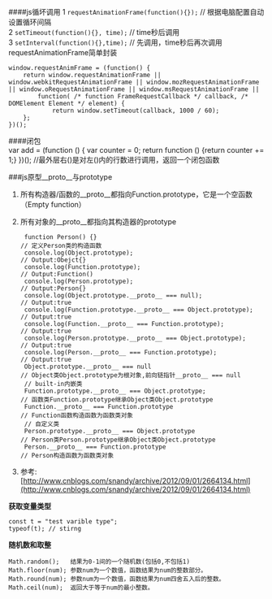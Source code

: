 ####js循坏调用
1 `requestAnimationFrame(function(){});`   // 根据电脑配置自动设置循环间隔  
2 `setTimeout(function(){}, time);`        // time秒后调用  
3 `setInterval(function(){},time);`        // 先调用，time秒后再次调用  
requestAnimationFrame简单封装
	
	window.requestAnimFrame = (function() {
		return window.requestAnimationFrame || window.webkitRequestAnimationFrame || window.mozRequestAnimationFrame || window.oRequestAnimationFrame || window.msRequestAnimationFrame ||
			function( /* function FrameRequestCallback */ callback, /* DOMElement Element */ element) {
				return window.setTimeout(callback, 1000 / 60);
		};
	})();

####闭包	
	var add = (function () {
    	var counter = 0;
    	return function () {return counter += 1;}
	})();
	//最外层右()是对左()内的行数进行调用，返回一个闭包函数


###js原型__proto__与prototype
1. 所有构造器/函数的__proto__都指向Function.prototype，它是一个空函数（Empty function）
2. 所有对象的__proto__都指向其构造器的prototype
	
		function Person() {}                                              // 定义Person类的构造函数
	    console.log(Object.prototype);                                    // Output:Obejct{}
	    console.log(Function.prototype);                                  // Output:Function()
		console.log(Person.prototype);                                    // Output:Person{}
	    console.log(Object.prototype.__proto__ === null);                 // Output:true
	    console.log(Function.prototype.__proto__ === Object.prototype);   // Output:true
	    console.log(Function.__proto__ === Function.prototype);           // Output:true
	    console.log(Person.prototype.__proto__ === Object.prototype);     // Output:true
	    console.log(Person.__proto__ === Function.prototype);             // Output:true
		Object.prototype.__proto__ === null                               // Object类Object.prototype为根对象,前向链指针__proto__ === null
		// built-in内嵌类
		Function.prototype.__proto__ === Object.prototype;                // 函数类Function.prototype继承Object类Object.prototype 
		Function.__proto__ === Function.prototype                         // Function函数构造函数为函数类对象
		// 自定义类	
		Person.prototype.__proto__ === Object.prototype                   // Person类Person.prototype继承Object类Object.prototype
		Person.__proto__ === Function.prototype                           // Person构造函数为函数类对象   
3. 参考:  
[http://www.cnblogs.com/snandy/archive/2012/09/01/2664134.html](http://www.cnblogs.com/snandy/archive/2012/09/01/2664134.html)	
		

**获取变量类型**  

	const t = "test varible type";  	
	typeof(t); // stirng

**随机数和取整**  

	Math.random();   结果为0-1间的一个随机数(包括0,不包括1) 
	Math.floor(num); 参数num为一个数值，函数结果为num的整数部分。 
	Math.round(num); 参数num为一个数值，函数结果为num四舍五入后的整数。
	Math.ceil(num);  返回大于等于num的最小整数。